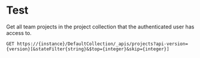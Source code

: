 # Test

Get all team projects in the project collection that the authenticated user has access to.

```
GET https://{instance}/DefaultCollection/_apis/projects?api-version={version}[&stateFilter{string}&$top={integer}&skip={integer}]
``` 
